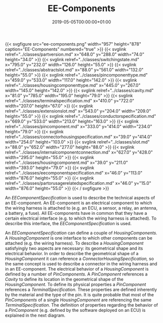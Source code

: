 ﻿---
title: EE-Components
toc: false
type: specs
date: "2019-05-05T00:00:00+01:00"
draft: false
menu:
  vec120:
    identifier: description-of-components/ee-components    
    parent: description-of-components
    weight: 1003010 

# Prev/next pager order (if `docs_section_pager` enabled in `params.toml`)
weight: 1003010
---
{{< svgfigure src="ee-components.png" width="957" height="878" caption="EE-Components" numbered="true" >}}
  {{< svglink relref="../classes/partversion.md" x="648.0" y="288.0" width="74.0" height="34.0" >}}
  {{< svglink relref="../classes/switchingstate.md" x="795.0" y="232.0" width="126.0" height="55.0" >}}
  {{< svglink relref="../classes/abstractslot.md" x="88.0" y="561.0" width="132.0" height="55.0" >}}
  {{< svglink relref="../classes/pincomponenttype.md" x="459.0" y="533.0" width="117.0" height="142.0" >}}
  {{< svglink relref="../classes/housingcomponenttype.md" x="445.0" y="267.0" width="145.0" height="142.0" >}}
  {{< svglink relref="../classes/cavity.md" x="81.0" y="785.0" width="195.0" height="79.0" >}}
  {{< svglink relref="../classes/terminalspecification.md" x="410.0" y="722.0" width="207.0" height="67.0" >}}
  {{< svglink relref="../classes/extensionslot.md" x="543.0" y="204.0" width="209.0" height="55.0" >}}
  {{< svglink relref="../classes/conductorspecification.md" x="669.0" y="533.0" width="213.0" height="163.0" >}}
  {{< svglink relref="../classes/pincomponent.md" x="333.0" y="414.0" width="234.0" height="79.0" >}}
  {{< svglink relref="../classes/connectorhousingspecification.md" x="39.0" y="414.0" width="254.0" height="103.0" >}}
  {{< svglink relref="../classes/slot.md" x="88.0" y="652.0" width="277.0" height="88.0" >}}
  {{< svglink relref="../classes/internalcomponentconnection.md" x="627.0" y="428.0" width="295.0" height="55.0" >}}
  {{< svglink relref="../classes/housingcomponent.md" x="39.0" y="211.0" width="393.0" height="79.0" >}}
  {{< svglink relref="../classes/eecomponentspecification.md" x="46.0" y="113.0" width="876.0" height="55.0" >}}
  {{< svglink relref="../classes/partorusagerelatedspecification.md" x="46.0" y="15.0" width="876.0" height="55.0" >}}
{{< / svgfigure >}}
<html>   <head>     </head>   <body>     <p> An <i>EEComponentSpecification </i>is used to describe the technical aspects of an EE-component. An EE-component is an electrical component to which the wiring harness is attached to (e.g. an ECU, a sensor, a relay, an antenna, a battery, a fuse). All EE-components have in common that they have a certain electrical interface (e.g. to which the wiring harness is attached). To describe this interface, the <i>EEComponentSpecification</i> is used.     </p>      <p> An <i>EEComponentSpecification </i>can define a couple of <i>HousingComponents. </i>A <i>HousingComponent </i>is one interface to which other components can be attached (e.g. the wiring harness). To describe a <i>HousingComponent </i>satisfyingly two aspects are necessary: its geometrical shape and its electrical behavior. In order to describe the geometrical shape of a <i>HousingComponent </i>it can reference a <i>ConnectorHousingSpecification, </i>so the same concept is used to describe a connector in the wiring harness and in an EE-component. The electrical behavior of a <i>HousingComponent </i>is defined by a number of <i>PinComponents.</i> A <i>PinComponent</i> references a <i>Cavity</i> to define its location in the geometrical shape of the <i>HousingComponent. </i>To define its physical properties a <i>PinComponent</i> references a <i>TerminalSpecification. </i>These properties are defined inherently by the material and the type of the pin. It is quite probable that most of the <i>PinComponents </i>of a single <i>HousingComponent</i> are referencing the same <i>TerminalSpecification</i>. The definition of properties regarding the behavior of a <i>PinComponent</i> (e.g. defined by the software deployed on an ECU) is explained in the next diagram.      </p>    </body> </html> 
